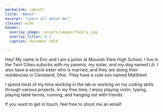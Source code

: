 ```yaml
---
permalink: /about/
title: "About"
excerpt: "Learn all about me!"
classes: wide
header:
  overlay_image: /assets/images/family.jpg
  overlay_filter: 0.1
  caption: December 2018

---
```

Hey! My name is Eric and I am a junior at Mounds View High School. I live in the Twin Cities suburbs with my parents, my sister, and my dog named Lili. I also have a second sister who is married, and they are doing their residencies in Cleveland, Ohio. They have a cute son named Matthew!

I spend most of my time working in the lab or working on my coding skills through various projects. In my free time, I enjoy playing violin, typing, playing table tennis, running, and hanging out with friends.

If you want to get in touch, feel free to shoot me an email!
